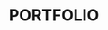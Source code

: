 ---
layout: portfolio
title: PORTFOLIO
permalink: /portfolio/

titles:
    - Etec Automation Oy
    - Title 2
    - Title 3
    - Title 4

images:
    - /static/portfolio/etec.png
    - /static/frontpage-main-bg.jpg
    - /static/frontpage-main-bg.jpg
    - /static/frontpage-main-bg.jpg

texts:
    - >-
        Website for <strong>Etec Automation Oy</strong>.
        Based on CMS <strong>Concrete5</strong>. Design and coding works.
        <p><i>Client's target was to create a simple website working as a business card</i></p>
    - Page is under construction. Coming soon.
    - Page is under construction. Coming soon.
    - Page is under construction. Coming soon.

url-descriptions:
    - http://www.etec.fi
    - Some url
    - Some url
    - Some url

urls:
    - http://www.etec.fi
    - URL2
    - URL3
    - URL4
---